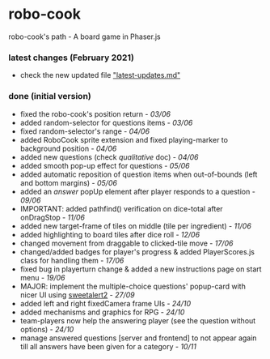 # robo-cook
robo-cook's path  -  A board game in Phaser.js


### latest changes (February 2021)
 - check the new updated file ["latest-updates.md"](https://github.com/thanassisKalv/robo-cook/blob/online-multiplayer-ita/latest-changes.md)

### done (initial version)
 - fixed the robo-cook's position return - *03/06*
 - added random-selector for questions items - *03/06*
 - fixed random-selector's range - *04/06*
 - added RoboCook sprite extension and fixed playing-marker to background position - *04/06*
 - added new questions (check *qualitative* doc) - *04/06*
 - added smooth pop-up effect for questions - *05/06*
 - added automatic reposition of question items when out-of-bounds (left and bottom margins) - *05/06*
 - added an *answer* popUp element after player responds to a question - *09/06*
 - IMPORTANT: added pathfind() verification on dice-total after onDragStop - *11/06*
 - added new target-frame of tiles on middle (tile per ingredient) - *11/06*
 - added highlighting to board tiles after dice roll - *12/06*
 - changed movement from draggable to clicked-tile move - *17/06*
 - changed/added badges for player's progress & added PlayerScores.js class for handling them - *17/06*
 - fixed bug in playerturn change & added a new instructions page on start menu - *19/06*
 - MAJOR: implement the multiple-choice questions' popup-card with nicer UI using [sweetalert2](https://sweetalert2.github.io/) - *27/09*
 - added left and right fixedCamera frame UIs - *24/10*
 - added mechanisms and graphics for RPG - *24/10*
 - team-players now help the answering player (see the question without options) - *24/10*
 - manage answered questions [server and frontend] to not appear again till all answers have been given for a category - *10/11*